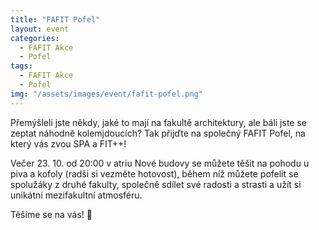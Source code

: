 ```yaml
---
title: "FAFIT Pofel"
layout: event
categories:
  - FAFIT Akce
  - Pofel
tags:
  - FAFIT Akce
  - Pofel
img: "/assets/images/event/fafit-pofel.png"
---
```


Přemýšleli jste někdy, jaké to mají na fakultě architektury, ale báli jste se zeptat náhodně kolemjdoucích? Tak přijďte na společný FAFIT Pofel, na který vás zvou SPA a FIT++!

Večer 23. 10. od 20:00 v atriu Nové budovy se můžete těšit na pohodu u piva a kofoly (radši si vezměte hotovost), během níž můžete pofelit se spolužáky z druhé fakulty, společně sdílet své radosti a strasti a užít si unikátní mezifakultní atmosféru.

Těšíme se na vás! 💙